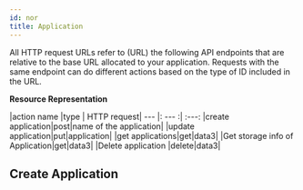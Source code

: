 ```yaml
---
id: nor
title: Application
---
```


All HTTP request URLs refer to (URL) the following API endpoints that are relative to the base URL allocated to your application.
Requests with the same endpoint can do different actions based on the type of ID included in the URL.

<p>

**Resource Representation**


|action name |type | HTTP request|
--- |: --- :| :---:
|create application|post|name of the application|
|update application|put|application|
|get applications|get|data3|
|Get storage info of Application|get|data3|
|Delete application |delete|data3|

</p>

## Create Application ## 

